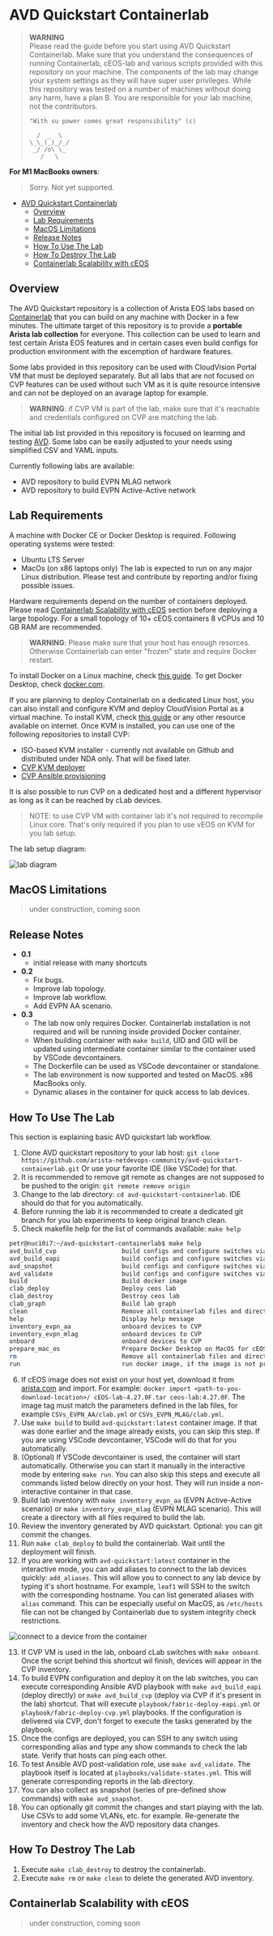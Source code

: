 # AVD Quickstart Containerlab

> **WARNING**  
> Please read the guide before you start using AVD Quickstart Containerlab.
> Make sure that you understand the consequences of running Containerlab, cEOS-lab and various scripts provided with this repository on your machine. The components of the lab may change your system settings as they will have super user privileges.
> While this repository was tested on a number of machines without doing any harm, have a plan B. You are responsible for your lab machine, not the contributors.
>
> `"With su power comes great responsibility" (c)`
>
> ```text
>   /  _  \
> \_\_(_)_/_/
>  _/ /o\ \_
>    /   \
> ```

**For M1 MacBooks owners**:  
> Sorry. Not yet supported.

- [AVD Quickstart Containerlab](#avd-quickstart-containerlab)
  - [Overview](#overview)
  - [Lab Requirements](#lab-requirements)
  - [MacOS Limitations](#macos-limitations)
  - [Release Notes](#release-notes)
  - [How To Use The Lab](#how-to-use-the-lab)
  - [How To Destroy The Lab](#how-to-destroy-the-lab)
  - [Containerlab Scalability with cEOS](#containerlab-scalability-with-ceos)

## Overview

The AVD Quickstart repository is a collection of Arista EOS labs based on [Containerlab](https://containerlab.srlinux.dev/) that you can build on any machine with Docker in a few minutes.
The ultimate target of this repository is to provide a **portable Arista lab collection** for everyone. This collection can be used to learn and test certain Arista EOS features and in certain cases even build configs for production environment with the excemption of hardware features.

Some labs provided in this repository can be used with CloudVision Portal VM that must be deployed separately. But all labs that are not focused on CVP features can be used without such VM as it is quite resource intensive and can not be deployed on an avarage laptop for example.

> **WARNING**: if CVP VM is part of the lab, make sure that it's reachable and credentials configured on CVP are matching the lab.

The initial lab list provided in this repository is focused on learning and testing [AVD](https://avd.sh/en/latest/).
Some labs can be easily adjusted to your needs using simplified CSV and YAML inputs.

Currently following labs are available:

- AVD repository to build EVPN MLAG network
- AVD repository to build EVPN Active-Active network

## Lab Requirements

A machine with Docker CE or Docker Desktop is required.
Following operating systems were tested:

- Ubuntu LTS Server
- MacOs (on x86 laptops only)
The lab is expected to run on any major Linux distribution.
Please test and contribute by reporting and/or fixing possible issues.

Hardware requirements depend on the number of containers deployed. Please read [Containerlab Scalability with cEOS](#containerlab-scalability-with-ceos) section before deploying a large topology.
For a small topology of 10+ cEOS containers 8 vCPUs and 10 GB RAM are recommended.

> **WARNING**: Please make sure that your host has enough resorces. Otherwise Containerlab can enter "frozen" state and require Docker restart.

To install Docker on a Linux machine, check [this guide](https://docs.docker.com/engine/install/ubuntu/).
To get Docker Desktop, check [docker.com](https://www.docker.com/products/docker-desktop/).

If you are planning to deploy Containerlab on a dedicated Linux host, you can also install and configure KVM and deploy CloudVision Portal as a virtual machine. To install KVM, check [this guide](https://github.com/arista-netdevops-community/kvm-lab-for-network-engineers) or any other resource available on internet. Once KVM is installed, you can use one of the following repositories to install CVP:

- ISO-based KVM installer - currently not available on Github and distributed under NDA only. That will be fixed later.
- [CVP KVM deployer](https://github.com/arista-netdevops-community/cvp-kvm-deployer)
- [CVP Ansible provisioning](https://github.com/arista-netdevops-community/cvp-ansible-provisioning)

It is also possible to run CVP on a dedicated host and a different hypervisor as long as it can be reached by cLab devices.

> NOTE: to use CVP VM with container lab it's not required to recompile Linux core. That's only required if you plan to use vEOS on KVM for you lab setup.

The lab setup diagram:

![lab diagram](media/lab_setup.png)

## MacOS Limitations

> under construction, coming soon

## Release Notes

- **0.1**
  - initial release with many shortcuts
- **0.2**
  - Fix bugs.
  - Improve lab topology.
  - Improve lab workflow.
  - Add EVPN AA scenario.
- **0.3**
  - The lab now only requires Docker. Containerlab installation is not required and will be running inside provided Docker container.
  - When building container with `make build`, UID and GID will be updated using intermediate container similar to the container used by VSCode devcontainers.
  - The Dockerfile can be used as VSCode devcontainer or standalone.
  - The lab environment is now supported and tested on MacOS. x86 MacBooks only.
  - Dynamic aliases in the container for quick access to lab devices.

## How To Use The Lab

This section is explaining basic AVD quickstart lab workflow.

1. Clone AVD quickstart repository to your lab host: `git clone https://github.com/arista-netdevops-community/avd-quickstart-containerlab.git` Or use your favorite IDE (like VSCode) for that.
2. It is recommended to remove git remote as changes are not supposed to be pushed to the origin: `git remote remove origin`
3. Change to the lab directory: `cd avd-quickstart-containerlab`. IDE should do that for you automatically.
4. Before running the lab it is recommended to create a dedicated git branch for you lab experiments to keep original branch clean.
5. Check makefile help for the list of commands available: `make help`

```zsh
petr@nuc10i7:~/avd-quickstart-containerlab$ make help
avd_build_cvp                  build configs and configure switches via eAPI
avd_build_eapi                 build configs and configure switches via eAPI
avd_snapshot                   build configs and configure switches via eAPI
avd_validate                   build configs and configure switches via eAPI
build                          Build docker image
clab_deploy                    Deploy ceos lab
clab_destroy                   Destroy ceos lab
clab_graph                     Build lab graph
clean                          Remove all containerlab files and directories
help                           Display help message
inventory_evpn_aa              onboard devices to CVP
inventory_evpn_mlag            onboard devices to CVP
onboard                        onboard devices to CVP
prepare_mac_os                 Prepare Docker Desktop on MacOS for cEOS-based Containerlab
rm                             Remove all containerlab files and directories
run                            run docker image, if the image is not present - build it first
```

6. If cEOS image does not exist on your host yet, download it from [arista.com](https://www.arista.com/) and import. For example: `docker import <path-to-you-download-location>/ cEOS-lab-4.27.0F.tar ceos-lab:4.27.0F`. The image tag must match the parameters defined in the lab files, for example `CSVs_EVPN_AA/clab.yml` or `CSVs_EVPN_MLAG/clab.yml`.
7. Use `make build` to build `avd-quickstart:latest` container image. If that was done earlier and the image already exists, you can skip this step. If you are using VSCode devcontainer, VSCode will do that for you automatically.
8. (Optional) If VSCode devcontainer is used, the container will start automatically. Otherwise you can start it manually in the interactive mode by entering `make run`. You can also skip this steps and execute all commands listed below directly on your host. They will run inside a non-interactive container in that case.
9. Build lab inventory with `make inventory_evpn_aa` (EVPN Active-Active scenario) or `make inventory_evpn_mlag` (EVPN MLAG scenario). This will create a directory with all files required to build the lab.
10. Review the inventory generated by AVD quickstart. Optional: you can git commit the changes.
11. Run `make clab_deploy` to build the containerlab. Wait until the deployment will finish.
12. If you are working with `avd-quickstart:latest` container in the interactive mode, you can add aliases to connect to the lab devices quickly: `add_aliases`. This will allow you to connect to any lab device by typing it's short hostname. For example, `leaf1` will SSH to the switch with the corresponding hostname. You can list generated aliases with `alias` command. This can be especially useful on MacOS, as `/etc/hosts` file can not be changed by Containerlab due to system integrity check restrictions.

![connect to a device from the container](media/connect-to-device.png)

13. If CVP VM is used in the lab, onboard cLab switches with `make onboard`. Once the script behind this shortcut wil finish, devices will appear in the CVP inventory.
14. To build EVPN configuration and deploy it on the lab switches, you can execute corresponding Ansible AVD playbook with `make avd_build_eapi` (deploy directly) or `make avd_build_cvp` (deploy via CVP if it's present in the lab) shortcut. That will execute `playbook/fabric-deploy-eapi.yml` or `playbook/fabric-deploy-cvp.yml` playbooks. If the configuration is delivered via CVP, don't forget to execute the tasks generated by the playbook.
15. Once the configs are deployed, you can SSH to any switch using corresponding alias and type any show commands to check the lab state. Verify that hosts can ping each other.
16. To test Ansible AVD post-validation role, use `make avd_validate`. The playbook itself is located at `playbooks/validate-states.yml`. This will generate corresponding reports in the lab directory.
17. You can also collect as snapshot (series of pre-defined show commands) with `make avd_snapshot`.
18. You can optionally git commit the changes and start playing with the lab. Use CSVs to add some VLANs, etc. for example. Re-generate the inventory and check how the AVD repository data changes.

## How To Destroy The Lab

1. Execute `make clab_destroy` to destroy the containerlab.
2. Execute `make rm` or `make clean` to delete the generated AVD inventory.

## Containerlab Scalability with cEOS

> under construction, coming soon
